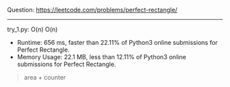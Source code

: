 Question: https://leetcode.com/problems/perfect-rectangle/

---

try_1.py: O(n) O(n)

* Runtime: 656 ms, faster than 22.11% of Python3 online submissions for Perfect Rectangle.
* Memory Usage: 22.1 MB, less than 12.11% of Python3 online submissions for Perfect Rectangle.

> area + counter
